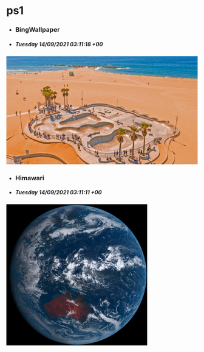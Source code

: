 # ps1

- ### BingWallpaper
- ##### Tuesday 14/09/2021 03:11:18 +00
<img src="BingWallpaper/latest.jpg" width="700" height="auto" title="👉  BingWallpaper  👈">


- ### Himawari 
- ##### Tuesday 14/09/2021 03:11:11 +00
<img src="Himawari/latest.jpg" width="auto" height="371" title="👉  Himawari  👈">






